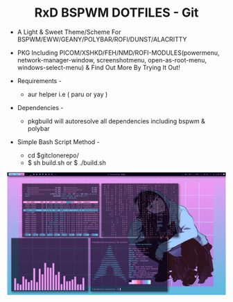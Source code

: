 <h1 align="center">RxD BSPWM DOTFILES - Git</a></h1>

* A Light & Sweet Theme/Scheme For BSPWM/EWW/GEANY/POLYBAR/ROFI/DUNST/ALACRITTY 
* PKG Including PICOM/XSHKD/FEH/NMD/ROFI-MODULES(powermenu, network-manager-window, screenshotmenu, open-as-root-menu, windows-select-menu) & Find Out More By Trying It Out! 

* Requirements -
   * aur helper i.e ( paru or yay )
* Dependencies -
   * pkgbuild will autoresolve all dependencies including bspwm & polybar

* Simple Bash Script Method -
  * cd $gitclonerepo/
   * $ sh build.sh or $ ./build.sh

<p align="center">  
    <img alt="RxD BSPWM Preview" src="/docs/img/preview.png"/>

